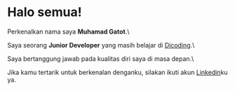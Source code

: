 # Halo semua! 

Perkenalkan nama saya **Muhamad Gatot**.\

Saya seorang **Junior Developer** yang masih belajar di [Dicoding](https://www.dicoding.com/).\

Saya bertanggung jawab pada kualitas diri saya di masa depan.\

Jika kamu tertarik untuk berkenalan denganku, silakan ikuti akun [Linkedin](https://www.linkedin.com/in/gatot-bima/)ku ya.
